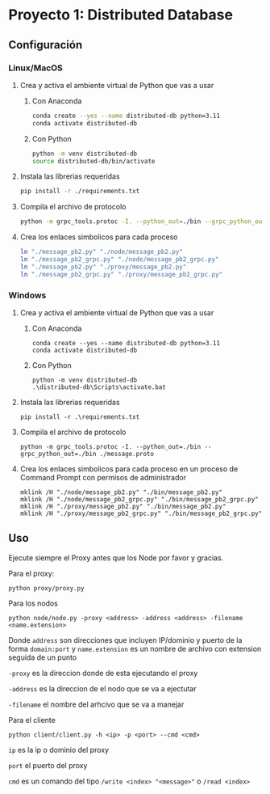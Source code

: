 # Proyecto 1: Distributed Database

## Configuración

### Linux/MacOS

1. Crea y activa el ambiente virtual de Python que vas a usar

   1. Con Anaconda
      ```sh
      conda create --yes --name distributed-db python=3.11
      conda activate distributed-db
      ```
   1. Con Python
      ```sh
      python -m venv distributed-db
      source distributed-db/bin/activate
      ```

1. Instala las librerias requeridas
   ```sh
   pip install -r ./requirements.txt
   ```
1. Compila el archivo de protocolo
   ```sh
   python -m grpc_tools.protoc -I. --python_out=./bin --grpc_python_out=./bin ./message.proto
   ```
1. Crea los enlaces simbolicos para cada proceso
   ```sh
   ln "./message_pb2.py" "./node/message_pb2.py"
   ln "./message_pb2_grpc.py" "./node/message_pb2_grpc.py"
   ln "./message_pb2.py" "./proxy/message_pb2.py"
   ln "./message_pb2_grpc.py" "./proxy/message_pb2_grpc.py"
   ```

### Windows

1. Crea y activa el ambiente virtual de Python que vas a usar

   1. Con Anaconda
      ```batch
      conda create --yes --name distributed-db python=3.11
      conda activate distributed-db
      ```
   1. Con Python
      ```batch
      python -m venv distributed-db
      .\distributed-db\Scripts\activate.bat
      ```

1. Instala las librerias requeridas
   ```batch
   pip install -r .\requirements.txt
   ```
1. Compila el archivo de protocolo
   ```batch
   python -m grpc_tools.protoc -I. --python_out=./bin --grpc_python_out=./bin ./message.proto
   ```
1. Crea los enlaces simbolicos para cada proceso en un proceso de Command Prompt con permisos de administrador
   ```batch
   mklink /H "./node/message_pb2.py" "./bin/message_pb2.py"
   mklink /H "./node/message_pb2_grpc.py" "./bin/message_pb2_grpc.py"
   mklink /H "./proxy/message_pb2.py" "./bin/message_pb2.py"
   mklink /H "./proxy/message_pb2_grpc.py" "./bin/message_pb2_grpc.py"
   ```

## Uso

Ejecute siempre el Proxy antes que los Node por favor y gracias.

Para el proxy:
```
python proxy/proxy.py
```
Para los nodos
```
python node/node.py -proxy <address> -address <address> -filename <name.extension>
```
Donde `address` son direcciones que incluyen IP/dominio y puerto de la forma `domain:port` y `name.extension` es un nombre de archivo con extension seguida de un punto

`-proxy` es la direccion donde de esta ejecutando el proxy

`-address` es la direccion de el nodo que se va a ejectutar

`-filename` el nombre del arhcivo que se va a manejar

Para el cliente
```
python client/client.py -h <ip> -p <port> --cmd <cmd>
```

`ip` es la ip o dominio del proxy

`port` el puerto del proxy

`cmd` es un comando del tipo `/write <index> "<message>"` o `/read <index>`